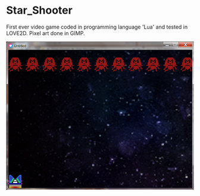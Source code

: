 # Star_Shooter
First ever video game coded in programming language 'Lua' and tested in LOVE2D. Pixel art done in GIMP. 

![Start](pic1.PNG)
